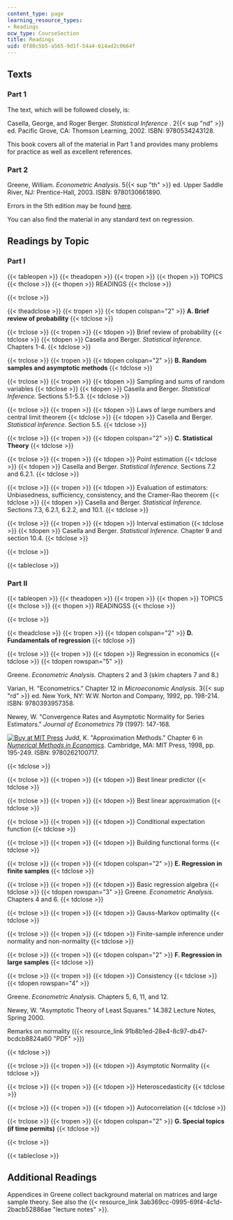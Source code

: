 ```yaml
---
content_type: page
learning_resource_types:
- Readings
ocw_type: CourseSection
title: Readings
uid: 0f80c5b5-a565-9d1f-54a4-614ad2c0664f
---
```


Texts
-----

### Part 1

The text, which will be followed closely, is:

Casella, George, and Roger Berger. _Statistical Inference_ . 2{{< sup "nd" >}} ed. Pacific Grove, CA: Thomson Learning, 2002. ISBN: 9780534243128.

This book covers all of the material in Part 1 and provides many problems for practice as well as excellent references.

### Part 2

Greene, William. _Econometric Analysis_. 5{{< sup "th" >}} ed. Upper Saddle River, NJ: Prentice-Hall, 2003. ISBN: 9780130661890.

Errors in the 5th edition may be found [here](http://pages.stern.nyu.edu/~wgreene/Text/econometricanalysis.htm).

You can also find the material in any standard text on regression.

Readings by Topic
-----------------

### Part I

{{< tableopen >}}
{{< theadopen >}}
{{< tropen >}}
{{< thopen >}}
TOPICS
{{< thclose >}}
{{< thopen >}}
READINGS
{{< thclose >}}

{{< trclose >}}

{{< theadclose >}}
{{< tropen >}}
{{< tdopen colspan="2" >}}
**A. Brief review of probability**
{{< tdclose >}}

{{< trclose >}}
{{< tropen >}}
{{< tdopen >}}
Brief review of probability
{{< tdclose >}}
{{< tdopen >}}
Casella and Berger. _Statistical Inference._ Chapters 1-4.
{{< tdclose >}}

{{< trclose >}}
{{< tropen >}}
{{< tdopen colspan="2" >}}
**B. Random samples and asymptotic methods**
{{< tdclose >}}

{{< trclose >}}
{{< tropen >}}
{{< tdopen >}}
Sampling and sums of random variables
{{< tdclose >}}
{{< tdopen >}}
Casella and Berger. _Statistical Inference._ Sections 5.1-5.3.
{{< tdclose >}}

{{< trclose >}}
{{< tropen >}}
{{< tdopen >}}
Laws of large numbers and central limit theorem
{{< tdclose >}}
{{< tdopen >}}
Casella and Berger. _Statistical Inference._ Section 5.5.
{{< tdclose >}}

{{< trclose >}}
{{< tropen >}}
{{< tdopen colspan="2" >}}
**C. Statistical Theory**
{{< tdclose >}}

{{< trclose >}}
{{< tropen >}}
{{< tdopen >}}
Point estimation
{{< tdclose >}}
{{< tdopen >}}
Casella and Berger. _Statistical Inference._ Sections 7.2 and 6.2.1.
{{< tdclose >}}

{{< trclose >}}
{{< tropen >}}
{{< tdopen >}}
Evaluation of estimators: Unbiasedness, sufficiency, consistency, and the Cramer-Rao theorem
{{< tdclose >}}
{{< tdopen >}}
Casella and Berger. _Statistical Inference._ Sections 7.3, 6.2.1, 6.2.2, and 10.1.
{{< tdclose >}}

{{< trclose >}}
{{< tropen >}}
{{< tdopen >}}
Interval estimation
{{< tdclose >}}
{{< tdopen >}}
Casella and Berger. _Statistical Inference._ Chapter 9 and section 10.4.
{{< tdclose >}}

{{< trclose >}}

{{< tableclose >}}

### Part II

{{< tableopen >}}
{{< theadopen >}}
{{< tropen >}}
{{< thopen >}}
TOPICS
{{< thclose >}}
{{< thopen >}}
READINGSS
{{< thclose >}}

{{< trclose >}}

{{< theadclose >}}
{{< tropen >}}
{{< tdopen colspan="2" >}}
**D. Fundamentals of regression**
{{< tdclose >}}

{{< trclose >}}
{{< tropen >}}
{{< tdopen >}}
Regression in economics
{{< tdclose >}}
{{< tdopen rowspan="5" >}}


Greene. _Econometric Analysis._ Chapters 2 and 3 (skim chapters 7 and 8.)

Varian, H. "Econometrics." Chapter 12 in _Microeconomic Analysis_. 3{{< sup "rd" >}} ed. New York, NY: W.W. Norton and Company, 1992, pp. 198-214. ISBN: 9780393957358.

Newey, W. "Convergence Rates and Asymptotic Normality for Series Estimators." _Journal of Econometrics_ 79 (1997): 147-168.

[![Buy at MIT Press](/images/mp_logo.gif)](https://mitpress.mit.edu/9780262100717) Judd, K. "Approximation Methods." Chapter 6 in [_Numerical Methods in Economics_](https://mitpress.mit.edu/9780262100717). Cambridge, MA: MIT Press, 1998, pp. 195-249. ISBN: 9780262100717.


{{< tdclose >}}

{{< trclose >}}
{{< tropen >}}
{{< tdopen >}}
Best linear predictor
{{< tdclose >}}

{{< trclose >}}
{{< tropen >}}
{{< tdopen >}}
Best linear approximation
{{< tdclose >}}

{{< trclose >}}
{{< tropen >}}
{{< tdopen >}}
Conditional expectation function
{{< tdclose >}}

{{< trclose >}}
{{< tropen >}}
{{< tdopen >}}
Building functional forms
{{< tdclose >}}

{{< trclose >}}
{{< tropen >}}
{{< tdopen colspan="2" >}}
**E. Regression in finite samples**
{{< tdclose >}}

{{< trclose >}}
{{< tropen >}}
{{< tdopen >}}
Basic regression algebra
{{< tdclose >}}
{{< tdopen rowspan="3" >}}
Greene. _Econometric Analysis._ Chapters 4 and 6.
{{< tdclose >}}

{{< trclose >}}
{{< tropen >}}
{{< tdopen >}}
Gauss-Markov optimality
{{< tdclose >}}

{{< trclose >}}
{{< tropen >}}
{{< tdopen >}}
Finite-sample inference under normality and non-normality
{{< tdclose >}}

{{< trclose >}}
{{< tropen >}}
{{< tdopen colspan="2" >}}
**F. Regression in large samples**
{{< tdclose >}}

{{< trclose >}}
{{< tropen >}}
{{< tdopen >}}
Consistency
{{< tdclose >}}
{{< tdopen rowspan="4" >}}


Greene. _Econometric Analysis._ Chapters 5, 6, 11, and 12.

Newey, W. "Asymptotic Theory of Least Squares." 14.382 Lecture Notes, Spring 2000.

Remarks on normality ({{< resource_link 91b8b1ed-28e4-8c97-db47-bcdcb8824a60 "PDF" >}})


{{< tdclose >}}

{{< trclose >}}
{{< tropen >}}
{{< tdopen >}}
Asymptotic Normality
{{< tdclose >}}

{{< trclose >}}
{{< tropen >}}
{{< tdopen >}}
Heteroscedasticity
{{< tdclose >}}

{{< trclose >}}
{{< tropen >}}
{{< tdopen >}}
Autocorrelation
{{< tdclose >}}

{{< trclose >}}
{{< tropen >}}
{{< tdopen colspan="2" >}}
**G. Special topics (if time permits)**
{{< tdclose >}}

{{< trclose >}}

{{< tableclose >}}

Additional Readings
-------------------

Appendices in Greene collect background material on matrices and large sample theory. See also the {{< resource_link 3ab369cc-0995-69f4-4c1d-2bacb52886ae "lecture notes" >}}.